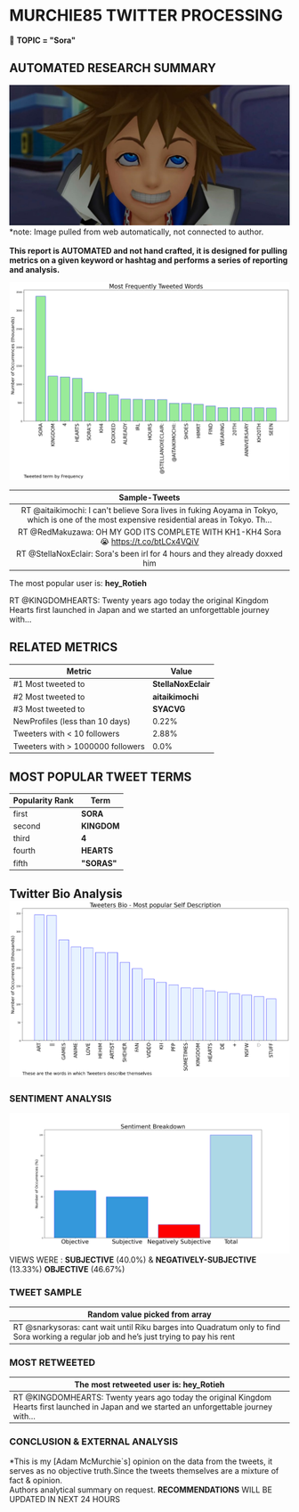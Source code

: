 # MURCHIE85 TWITTER PROCESSING 
&#x1F34E; **TOPIC = "Sora"**

## AUTOMATED RESEARCH SUMMARY

![image](assets/2022-04-10hashtagImage.png)*note: Image pulled from web automatically, not connected to author.
<br></br>
<b> This report is AUTOMATED and not hand crafted, it is designed for pulling metrics on a given keyword or hashtag and performs a series of reporting and analysis.</b>



![image](assets/2022-04-10TWEETS.png)



|                **Sample-Tweets**        |
| :-------------: |
| RT @aitaikimochi: I can't believe Sora lives in fuking Aoyama in Tokyo, which is one of the most expensive residential areas in Tokyo. Th… |
| RT @RedMakuzawa: OH MY GOD ITS COMPLETE WITH KH1-KH4 Sora 😭 https://t.co/btLCx4VQiV |
| RT @StellaNoxEclair: Sora's been irl for 4 hours and they already doxxed him |

The most popular user is: **hey_Rotieh**
<div class="alert alert-block alert-danger"> RT @KINGDOMHEARTS: Twenty years ago today the original Kingdom Hearts first launched in Japan and we started an unforgettable journey with…</div>

## RELATED METRICS<br>
| Metric | Value |
| ------------- | ------------- |
| #1 Most tweeted to  | **StellaNoxEclair** |
| #2 Most tweeted to  | **aitaikimochi** |
| #3 Most tweeted to  | **SYACVG** |
| NewProfiles (less than 10 days) | 0.22%  |
| Tweeters with < 10 followers  | 2.88%|
| Tweeters with > 1000000 followers  | 0.0%  |



## MOST POPULAR TWEET TERMS 


| Popularity Rank  | Term |
| ------------- | ------------- |
| first  | **SORA**  |
| second  | **KINGDOM**  |
| third  | **4** |
| fourth  | **HEARTS**  |
| fifth  | **"SORAS"**  |


## Twitter Bio Analysis![image](assets/2022-04-10BIO.png)
### SENTIMENT ANALYSIS
![image](assets/2022-04-10sentiment.png)
VIEWS WERE : **SUBJECTIVE**  (40.0%) & **NEGATIVELY-SUBJECTIVE** (13.33%) **OBJECTIVE** (46.67%)

### TWEET SAMPLE 
| Random value picked from array |
| ------------- |
|RT @snarkysoras: cant wait until Riku barges into Quadratum only to find Sora working a regular job and he’s just trying to pay his rent |

### MOST RETWEETED 

| The most retweeted user is: **hey_Rotieh**  |
| ------------- |
| RT @KINGDOMHEARTS: Twenty years ago today the original Kingdom Hearts first launched in Japan and we started an unforgettable journey with… |

### CONCLUSION & EXTERNAL ANALYSIS

*This is my [Adam McMurchie`s] opinion on the data from the tweets, it serves as no objective truth.Since the tweets themselves are a mixture of fact & opinion.<br>
Authors analytical summary on request.
**RECOMMENDATIONS** WILL BE UPDATED IN NEXT  24 HOURS <br>
